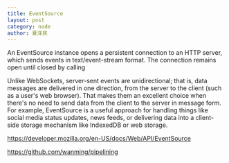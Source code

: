 ```yaml
---
title: EventSource
layout: post
category: node
author: 夏泽民
---
```

An EventSource instance opens a persistent connection to an HTTP server, which sends events in text/event-stream format. The connection remains open until closed by calling

Unlike WebSockets, server-sent events are unidirectional; that is, data messages are delivered in one direction, from the server to the client (such as a user's web browser). That makes them an excellent choice when there's no need to send data from the client to the server in message form. For example, EventSource is a useful approach for handling things like social media status updates, news feeds, or delivering data into a client-side storage mechanism like IndexedDB or web storage.

https://developer.mozilla.org/en-US/docs/Web/API/EventSource
<!-- more -->
https://github.com/wanming/pipelining
